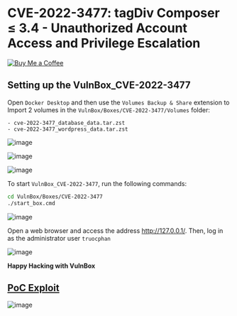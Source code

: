 # CVE-2022-3477: tagDiv Composer ≤ 3.4 - Unauthorized Account Access and Privilege Escalation
[![Buy Me a Coffee](https://www.buymeacoffee.com/assets/img/custom_images/orange_img.png)](https://www.buymeacoffee.com/truocphan)

## Setting up the VulnBox_CVE-2022-3477
Open `Docker Desktop` and then use the `Volumes Backup & Share` extension to Import 2 volumes in the `VulnBox/Boxes/CVE-2022-3477/Volumes` folder:
```
- cve-2022-3477_database_data.tar.zst
- cve-2022-3477_wordpress_data.tar.zst
```

![image](https://user-images.githubusercontent.com/57470560/234546189-7a2c9060-f6d0-4e4d-97f9-56de2a4c85c2.png)

![image](https://user-images.githubusercontent.com/57470560/234546347-c5d23551-be88-4bf3-b2b2-ce015a94839d.png)

![image](https://user-images.githubusercontent.com/57470560/234546466-9027f078-4d60-47c7-963d-a6864556dcb9.png)

To start `VulnBox_CVE-2022-3477`, run the following commands:
```bash
cd VulnBox/Boxes/CVE-2022-3477
./start_box.cmd
```

![image](https://user-images.githubusercontent.com/57470560/234547307-a8ffbf8e-b5f9-469e-bccb-41a9a2ce2300.png)

Open a web browser and access the address http://127.0.0.1/. Then, log in as the administrator user `truocphan`

![image](https://user-images.githubusercontent.com/57470560/234547403-58cbed12-a37f-4bb7-acfe-1f9871372655.png)

**Happy Hacking with VulnBox**

## [PoC Exploit](https://github.com/truocphan/VulnBox/tree/main#proof-of-concept-channel)

![image](https://user-images.githubusercontent.com/57470560/234325289-50f227b9-0c8c-4480-a6eb-47243a48b86b.png)
